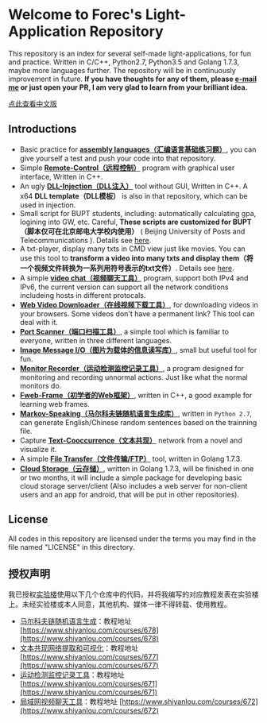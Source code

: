 # Welcome to Forec's Light-Application Repository
This repository is an index for several self-made light-applications, for fun and practice. Written in C/C++, Python2.7, Python3.5 and Golang 1.7.3, maybe more languages further. The repository will be in continuously improvement in future. **If you have thoughts for any of them, please [e-mail me](mailto:forec@bupt.edu.cn) or just open your PR, I am very glad to learn from your brilliant idea.**

[点此查看中文版](http://blog.forec.cn/projects/index.html)

## Introductions
* Basic practice for [**assembly languages（汇编语言基础练习题）**](https://github.com/Forec/assembly-exercise), you can give yourself a test and push your code into that repository. 
* Simple [**Remote-Control（远程控制）**](https://github.com/Forec/remote-control) program with graphical user interface, Written in C++. 
* An ugly [**DLL-Injection（DLL注入）**](https://github.com/Forec/inject-windows-dll) tool without GUI, Written in C++. A x64 **DLL template（DLL模板）** is also in that repository, which can be used in injection.
* Small script for BUPT students, including: automatically calculating gpa, logining into GW, etc. Careful, **These scripts are customized for BUPT（脚本仅可在北京邮电大学校内使用）** ( Beijing University of Posts and Telecommunications ). Details see [here](https://github.com/Forec/scripts-for-bupt).
* A txt-player, display many txts in CMD view just like movies. You can use this tool to **transform a video into many txts and display them（将一个视频文件转换为一系列用符号表示的txt文件）**. Details see [here](https://github.com/Forec/txt-player).
* A simple [**video chat（视频聊天工具）**](https://github.com/Forec/lan-ichat) program, support both IPv4 and IPv6, the current version can support all the network conditions includeing hosts in different protocals.
* [**Web Video Downloader（在线视频下载工具）**](https://github.com/Forec/web-video-downloader), for downloading videos in your browsers. Some videos don't have a permanent link? This tool can deal with it.
* [**Port Scanner（端口扫描工具）**](https://github.com/Forec/port-scanner), a simple tool which is familiar to everyone, written in three different languages.
* [**Image Message I/O（图片为载体的信息读写库）**](https://github.com/Forec/image-message-io), small but useful tool for fun.
* [**Monitor Recorder（运动检测监控记录工具）**](https://github.com/Forec/monitor-recorder), a program designed for monitoring and recording unnormal actions. Just like what the normal monitors do.
* [**Fweb-Frame（初学者的Web框架）**](https://github.com/Forec/fweb-frame), written in C++, a good example for learning web frames. 
* [**Markov-Speaking（马尔科夫链随机语言生成库）**](https://github.com/Forec/Markov-Speaking), written in `Python 2.7`, can generate English/Chinese random sentences based on the trainning file. 
* Capture [**Text-Cooccurrence（文本共现）**](https://github.com/Forec/text-cooccurrence) network from a novel and visualize it.
* A simple [**File Transfer（文件传输/FTP）**](https://github.com/Forec/simple-go-ftp) tool, written in Golang 1.7.3.
* [**Cloud Storage（云存储）**](https://github.com/Forec/cloud-storage), written in Golang 1.7.3, will be finished in one or two months, it will include a simple package for developing basic cloud storage server/client (Also includes a web server for non-client users and an app for android, that will be put in other repositories).


## License
All codes in this repository are licensed under the terms you may find in the file named "LICENSE" in this directory.

## 授权声明
我已授权[实验楼](https://www.shiyanlou.com)使用以下几个仓库中的代码，并将我编写的对应教程发表在实验楼上。未经实验楼或本人同意，其他机构、媒体一律不得转载、使用教程。
* [马尔科夫链随机语言生成](https://github.com/Forec/Markov-Speaking)：教程地址 [https://www.shiyanlou.com/courses/678](https://www.shiyanlou.com/courses/678)
* [文本共现网络提取和可视化](https://github.com/Forec/text-cooccurrence)：教程地址 [https://www.shiyanlou.com/courses/677](https://www.shiyanlou.com/courses/677)
* [运动检测监控记录工具](https://github.com/Forec/monitor-recorder)：教程地址 [https://www.shiyanlou.com/courses/671](https://www.shiyanlou.com/courses/671)
* [局域网视频聊天工具](https://github.com/Forec/lan-ichat)：教程地址 [https://www.shiyanlou.com/courses/672](https://www.shiyanlou.com/courses/672)